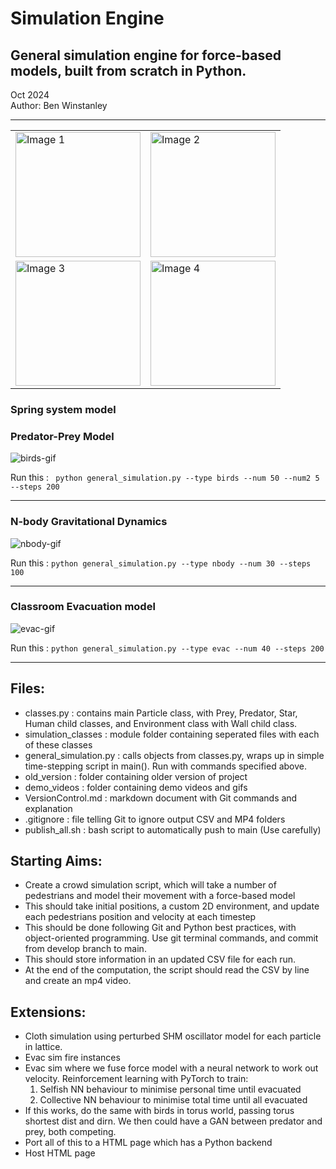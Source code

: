 # Simulation Engine
## General simulation engine for force-based models, built from scratch in Python.
Oct 2024 \
Author: Ben Winstanley

----

<table>
  <tr>
    <td><img src="URL_to_image1" alt="Image 1" width="200"/></td>
    <td><img src="URL_to_image2" alt="Image 2" width="200"/></td>
  </tr>
  <tr>
    <td><img src="URL_to_image3" alt="Image 3" width="200"/></td>
    <td><img src="URL_to_image4" alt="Image 4" width="200"/></td>
  </tr>
</table>

### Spring system model



### Predator-Prey Model


![birds-gif](https://github.com/benw000/Crowd-Simulation/blob/main/demo_videos/birds_demo.gif)

Run this :  ``` python general_simulation.py --type birds --num 50 --num2 5 --steps 200```

--- 

### N-body Gravitational Dynamics


![nbody-gif](https://github.com/benw000/Crowd-Simulation/blob/main/demo_videos/nbody_demo.gif)

Run this :  ``` python general_simulation.py --type nbody --num 30 --steps 100 ```

---

### Classroom Evacuation model


![evac-gif](https://github.com/benw000/Crowd-Simulation/blob/main/demo_videos/evac_demo.gif)

Run this :  ``` python general_simulation.py --type evac --num 40 --steps 200 ```

---




Files:
---

- classes.py : contains main Particle class, with Prey, Predator, Star, Human child classes, and Environment class with Wall child class.
- simulation_classes : module folder containing seperated files with each of these classes
- general_simulation.py : calls objects from classes.py, wraps up in simple time-stepping script in main(). Run with commands specified above.
- old_version : folder containing older version of project
- demo_videos : folder containing demo videos and gifs
- VersionControl.md : markdown document with Git commands and explanation
- .gitignore : file telling Git to ignore output CSV and MP4 folders
- publish_all.sh : bash script to automatically push to main (Use carefully)

Starting Aims:
----
- Create a crowd simulation script, which will take a number of pedestrians and model their movement with a force-based model
- This should take initial positions, a custom 2D environment, and update each pedestrians position and velocity at each timestep
- This should be done following Git and Python best practices, with object-oriented programming. Use git terminal commands, and commit from develop branch to main.
- This should store information in an updated CSV file for each run.
- At the end of the computation, the script should read the CSV by line and create an mp4 video.

Extensions:
-----
- Cloth simulation using perturbed SHM oscillator model for each particle in lattice.
- Evac sim fire instances
- Evac sim where we fuse force model with a neural network to work out velocity. Reinforcement learning with PyTorch to train:
    1. Selfish NN behaviour to minimise personal time until evacuated
    2. Collective NN behaviour to minimise total time until all evacuated
- If this works, do the same with birds in torus world, passing torus shortest dist and dirn. We then could have a GAN between predator and prey, both competing.
- Port all of this to a HTML page which has a Python backend
- Host HTML page 
